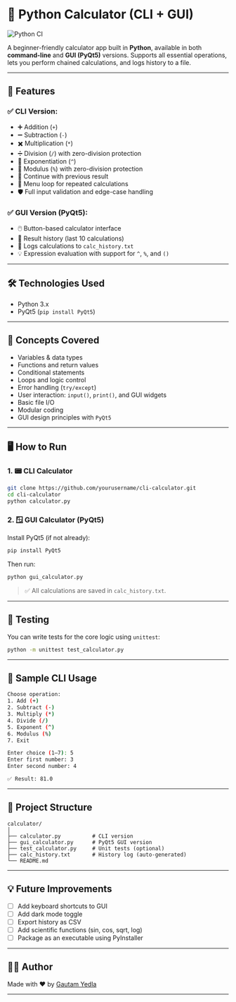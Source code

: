 
# 🧮 Python Calculator (CLI + GUI)

![Python CI](https://github.com/Gautam-Yedla/Calculator_CLI_App---Python/actions/workflows/python-ci.yml/badge.svg)

A beginner-friendly calculator app built in **Python**, available in both **command-line** and **GUI (PyQt5)** versions. Supports all essential operations, lets you perform chained calculations, and logs history to a file.

---

## 🚀 Features

### ✅ CLI Version:
- ➕ Addition (`+`)
- ➖ Subtraction (`-`)
- ✖️ Multiplication (`*`)
- ➗ Division (`/`) with zero-division protection
- 🔺 Exponentiation (`^`)
- 🧮 Modulus (`%`) with zero-division protection
- 🔁 Continue with previous result
- 🔄 Menu loop for repeated calculations
- 🛡️ Full input validation and edge-case handling

### ✅ GUI Version (PyQt5):
- 🖱️ Button-based calculator interface
- 🧾 Result history (last 10 calculations)
- 💾 Logs calculations to `calc_history.txt`
- 💡 Expression evaluation with support for `^`, `%`, and `()`

---

## 🛠️ Technologies Used

- Python 3.x
- PyQt5 (`pip install PyQt5`)

---

## 🧠 Concepts Covered

- Variables & data types
- Functions and return values
- Conditional statements
- Loops and logic control
- Error handling (`try/except`)
- User interaction: `input()`, `print()`, and GUI widgets
- Basic file I/O
- Modular coding
- GUI design principles with `PyQt5`

---

## 🖥️ How to Run

### 1. 📟 CLI Calculator

```bash
git clone https://github.com/yourusername/cli-calculator.git
cd cli-calculator
python calculator.py
```

### 2. 🪟 GUI Calculator (PyQt5)

Install PyQt5 (if not already):

```bash
pip install PyQt5
```

Then run:

```bash
python gui_calculator.py
```

> ✅ All calculations are saved in `calc_history.txt`.

---

## 🧪 Testing

You can write tests for the core logic using `unittest`:

```bash
python -m unittest test_calculator.py
```

---

## 🧾 Sample CLI Usage

```bash
Choose operation:
1. Add (+)
2. Subtract (-)
3. Multiply (*)
4. Divide (/)
5. Exponent (^)
6. Modulus (%)
7. Exit

Enter choice (1–7): 5
Enter first number: 3
Enter second number: 4

✅ Result: 81.0
```

---

## 🧱 Project Structure

```
calculator/
│
├── calculator.py          # CLI version
├── gui_calculator.py      # PyQt5 GUI version
├── test_calculator.py     # Unit tests (optional)
├── calc_history.txt       # History log (auto-generated)
└── README.md
```

---

## 💡 Future Improvements

- [ ] Add keyboard shortcuts to GUI
- [ ] Add dark mode toggle
- [ ] Export history as CSV
- [ ] Add scientific functions (sin, cos, sqrt, log)
- [ ] Package as an executable using PyInstaller

---

## 👨‍💻 Author

Made with ❤️ by [Gautam Yedla](https://github.com/Gautam-Yedla/Calculator_CLI_App---Python.git)

---

